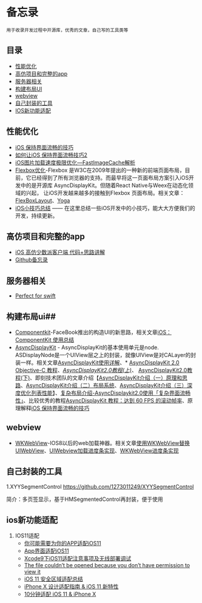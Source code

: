 ﻿# 备忘录
    用于收录开发过程中开源库，优秀的文章，自己写的工具类等
## 目录 ##

- [性能优化](#性能优化)
- [高仿项目和完整的app](#高仿项目和完整的app)
- [服务器相关](#服务器相关)
- [构建布局UI](#构建布局ui)
- [webview](#webview)
- [自己封装的工具](#自己封装的工具)
- [IOS新功能适配](#ios新功能适配)

## 性能优化 ##
 - [iOS 保持界面流畅的技巧][1]
 - [如何让iOS 保持界面流畅技巧2][2]
 - [iOS图片加载速度极限优化—FastImageCache解析][3]
 - [Flexbox优化][4]-Flexbox     是W3C在2009年提出的一种新的前端页面布局，目前，它已经得到了所有浏览器的支持。而最早将这一页面布局方案引入iOS开发中的是开源库 AsyncDisplayKit。但随着React Native与Weex在动态化领域的兴起， 让iOS开发越来越多的接触到Flexbox 页面布局。相关文章：[FlexBoxLayout][5]、[Yoga][6]
 - [iOS小技巧总结][7] —— 在这里总结一些iOS开发中的小技巧，能大大方便我们的开发，持续更新。

## 高仿项目和完整的app ##

- [iOS 高仿少数派客户端 代码+思路讲解][8]
- [Github备忘录][9]

## 服务器相关 ##

- [Perfect for swift][10]

## 构建布局ui##

 - [Componentkit][11]-FaceBook推出的构造UI的新思路，相关文章[iOS：ComponentKit 使用总结][12]
 - [AsyncDisplayKit][13] - AsyncDisplayKit的基本使用单元是node. ASDisplayNode是一个UIView层之上的封装，就像UIView是对CALayer的封装一样。相关文章[AsyncDisplayKit使用详解][14]、* [AsyncDisplayKit 2.0 Objective-C 教程][15]、*[AsyncDisplayKit2.0教程(上)][16]、* [AsyncDisplayKit2.0教程(下)][17]、即刻技术团队的文章介绍【[AsyncDisplayKit介绍（一）原理和思路][18]、[AsyncDisplayKit介绍（二）布局系统][19]、[AsyncDisplayKit介绍（三）深度优化列表性能][20]】、[复杂布局介绍-AsyncDisplaykit2.0使用「复杂界面流畅性」][21]、比较优秀的教程[AsyncDisplayKit 教程：达到 60 FPS 的滚动帧率][22]、原理解释[iOS 保持界面流畅的技巧][23]

## webview ##

 - [WKWebView][24]-IOS8以后的web加载神器。相关文章[使用WKWebView替换UIWebView][25]、[UIWebview加载进度条实现][26]、[WKWebView进度条实现][27]

## 自己封装的工具 ##

1.XYYSegmentControl https://github.com/1273011249/XYYSegmentControl

简介：多页签显示，基于HMSegmentedControl再封装，便于使用

## ios新功能适配 ##

 1. IOS11适配
    - [你可能需要为你的APP适配iOS11][28]
    - [App界面适配iOS11][29]
    - [Xcode9下iOS11适配注意事项及无线部署调试][30]
    - [The file couldn’t be opened because you don’t have permission to view it][31]  
    - [iOS 11 安全区域适配总结][32]
    - [iPhone X 设计适配指南 & iOS 11 新特性][33]
    - [10分钟适配 iOS 11 & iPhone X][34]


  [1]: https://blog.ibireme.com/2015/11/12/smooth_user_interfaces_for_ios/
  [2]: http://www.cnblogs.com/ioriwellings/p/5011993.html
  [3]: http://blog.cnbang.net/tech/2578/
  [4]: http://www.cocoachina.com/ios/20170314/18878.html
  [5]: https://github.com/LPD-iOS/FlexBoxLayout
  [6]: https://github.com/facebook/yoga
  [7]: http://www.jianshu.com/p/4523eafb4cd4
  [8]: http://www.jianshu.com/p/1265eea814c6
  [9]: http://www.jianshu.com/p/5c16f21a74de
  [10]: https://github.com/PerfectlySoft/Perfect
  [11]: https://github.com/facebook/componentkit
  [12]: https://segmentfault.com/a/1190000002706612
  [13]: https://github.com/facebookarchive/AsyncDisplayKit
  [14]: http://www.jianshu.com/p/a6105e22d394
  [15]: http://blog.csdn.net/kmyhy/article/details/55656939
  [16]: http://blog.csdn.net/kmyhy/article/details/54632659
  [17]: http://blog.csdn.net/kmyhy/article/details/54846322
  [18]: https://zhuanlan.zhihu.com/p/25371361
  [19]: https://zhuanlan.zhihu.com/p/26283742
  [20]: https://zhuanlan.zhihu.com/p/29537687
  [21]: http://www.jianshu.com/p/afc69cd9e824
  [22]: http://www.cocoachina.com/swift/20141124/10298.html
  [23]: https://blog.ibireme.com/2015/11/12/smooth_user_interfaces_for_ios/
  [24]: https://github.com/XFIOSXiaoFeng/WKWebView
  [25]: http://www.jianshu.com/p/6ba2507445e4
  [26]: http://www.cnblogs.com/yajunLi/p/6292507.html
  [27]: http://www.jianshu.com/p/b32b9fb6cb0a
  [28]: http://www.jianshu.com/p/370d82ba3939
  [29]: http://www.jianshu.com/p/352f101d6df1
  [30]: http://shizhifang886.blog.163.com/blog/static/30585110201482912125657/
  [31]: http://shizhifang886.blog.163.com/blog/static/30585110201482912125657/
  [32]: http://www.jianshu.com/p/efbc8619d56b
  [33]: https://mp.weixin.qq.com/s/7kM8Qiha7np6_QWfduxD-A
  [34]: http://www.cocoachina.com/ios/20170925/20642.html